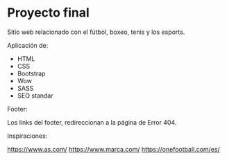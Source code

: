 # Proyecto final

Sitio web relacionado con el fútbol, boxeo, tenis y los esports.

Aplicación de:

- HTML
- CSS
- Bootstrap
- Wow
- SASS
- SEO standar

Footer:

Los links del footer, redireccionan a la página de Error 404.

Inspiraciones:

https://www.as.com/
https://www.marca.com/
https://onefootball.com/es/
